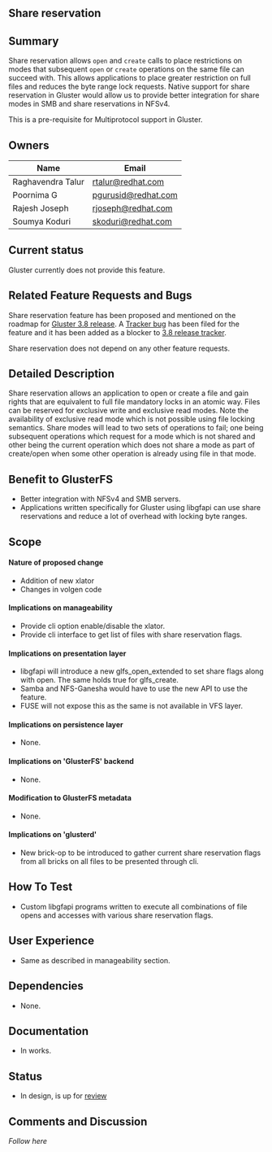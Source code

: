 Share reservation
-----------------

Summary
-------

Share reservation allows `open` and `create` calls to place restrictions on
modes that subsequent `open` or `create` operations on the same file can succeed
with.  This allows applications to place greater restriction on full files and
reduces the byte range lock requests. Native support for share reservation in
Gluster would allow us to provide better integration for share modes in SMB and
share reservations in NFSv4.

This is a pre-requisite for Multiprotocol support in Gluster.

Owners
------
|Name|Email|
|----|-----|
|Raghavendra Talur|<rtalur@redhat.com>|
|Poornima G|<pgurusid@redhat.com>|
|Rajesh Joseph|<rjoseph@redhat.com>|
|Soumya Koduri|<skoduri@redhat.com>|


Current status
--------------
Gluster currently does not provide this feature.

Related Feature Requests and Bugs
---------------------------------
Share reservation feature has been proposed and mentioned on the roadmap for
[Gluster 3.8 release](https://www.gluster.org/community/roadmap/3.8/). A
[Tracker bug](https://bugzilla.redhat.com/show_bug.cgi?id=1263231) has been
filed for the feature and it has been added as a blocker to [3.8 release
tracker](https://bugzilla.redhat.com/show_bug.cgi?id=1317278).

Share reservation does not depend on any other feature requests.

Detailed Description
--------------------
Share reservation allows an application to open or create a file and gain rights
that are equivalent to full file mandatory locks in an atomic way. Files can be
reserved for exclusive write and exclusive read modes. Note the availability of
exclusive read mode which is not possible using file locking semantics.
Share modes will lead to two sets of operations to fail; one being subsequent
operations which request for a mode which is not shared and other being the
current operation which does not share a mode as part of create/open when some
other operation is already using file in that mode.

Benefit to GlusterFS
--------------------
  * Better integration with NFSv4 and SMB servers.
  * Applications written specifically for Gluster using libgfapi can use share
  reservations and reduce a lot of overhead with locking byte ranges.

Scope
-----

#### Nature of proposed change

  * Addition of new xlator
  * Changes in volgen code


#### Implications on manageability

  * Provide cli option enable/disable the xlator.
  * Provide cli interface to get list of files with share reservation flags.

#### Implications on presentation layer

  * libgfapi will introduce a new glfs\_open\_extended to set share flags along
  with open. The same holds true for glfs\_create.
  * Samba and NFS-Ganesha would have to use the new API to use the feature.
  * FUSE will not expose this as the same is not available in VFS layer.

#### Implications on persistence layer

  * None.

#### Implications on 'GlusterFS' backend

  * None.

#### Modification to GlusterFS metadata

  * None.

#### Implications on 'glusterd'

  * New brick-op to be introduced to gather current share reservation flags from
  all bricks on all files to be presented through cli.

How To Test
-----------
  * Custom libgfapi programs written to execute all combinations of file opens
  and accesses with various share reservation flags.

User Experience
---------------

  * Same as described in manageability section.

Dependencies
------------

  * None.

Documentation
-------------

  * In works.

Status
------

  * In design, is up for [review](http://review.gluster.org/#/c/13779)

Comments and Discussion
-----------------------

*Follow here*


